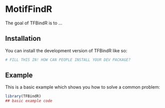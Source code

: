 
# MotifFindR

<!-- badges: start -->
<!-- badges: end -->

The goal of TFBindR is to ...

## Installation

You can install the development version of TFBindR like so:

``` r
# FILL THIS IN! HOW CAN PEOPLE INSTALL YOUR DEV PACKAGE?
```

## Example

This is a basic example which shows you how to solve a common problem:

``` r
library(TFBindR)
## basic example code
```

